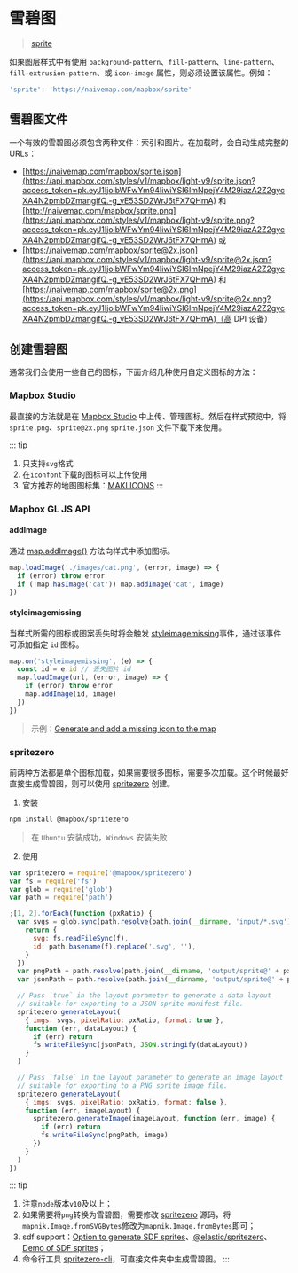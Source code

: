 # 雪碧图

> [sprite](https://docs.mapbox.com/mapbox-gl-js/style-spec/sprite/)

如果图层样式中有使用 `background-pattern`、`fill-pattern`、`line-pattern`、`fill-extrusion-pattern`、或 `icon-image` 属性，则必须设置该属性。例如：

```js
'sprite': 'https://naivemap.com/mapbox/sprite'
```

## 雪碧图文件

一个有效的雪碧图必须包含两种文件：索引和图片。在加载时，会自动生成完整的 URLs：

- [https://naivemap.com/mapbox/sprite.json](https://api.mapbox.com/styles/v1/mapbox/light-v9/sprite.json?access_token=pk.eyJ1IjoibWFwYm94IiwiYSI6ImNpejY4M29iazA2Z2gycXA4N2pmbDZmangifQ.-g_vE53SD2WrJ6tFX7QHmA) 和 [http://naivemap.com/mapbox/sprite.png](https://api.mapbox.com/styles/v1/mapbox/light-v9/sprite.png?access_token=pk.eyJ1IjoibWFwYm94IiwiYSI6ImNpejY4M29iazA2Z2gycXA4N2pmbDZmangifQ.-g_vE53SD2WrJ6tFX7QHmA) 或
- [https://naivemap.com/mapbox/sprite@2x.json](https://api.mapbox.com/styles/v1/mapbox/light-v9/sprite@2x.json?access_token=pk.eyJ1IjoibWFwYm94IiwiYSI6ImNpejY4M29iazA2Z2gycXA4N2pmbDZmangifQ.-g_vE53SD2WrJ6tFX7QHmA) 和 [https://naivemap.com/mapbox/sprite@2x.png](https://api.mapbox.com/styles/v1/mapbox/light-v9/sprite@2x.png?access_token=pk.eyJ1IjoibWFwYm94IiwiYSI6ImNpejY4M29iazA2Z2gycXA4N2pmbDZmangifQ.-g_vE53SD2WrJ6tFX7QHmA)（高 DPI 设备）

## 创建雪碧图

通常我们会使用一些自己的图标，下面介绍几种使用自定义图标的方法：

### Mapbox Studio

最直接的方法就是在 [Mapbox Studio](https://studio.mapbox.com/) 中上传、管理图标。然后在样式预览中，将 `sprite.png`、`sprite@2x.png` `sprite.json` 文件下载下来使用。

::: tip
1. 只支持`svg`格式
2. 在`iconfont`下载的图标可以上传使用
3. 官方推荐的地图图标集：[MAKI ICONS](https://labs.mapbox.com/maki-icons/)
:::

### Mapbox GL JS API

#### addImage

通过 [map.addImage()](https://docs.mapbox.com/mapbox-gl-js/api/#map#addimage) 方法向样式中添加图标。

```js
map.loadImage('./images/cat.png', (error, image) => {
  if (error) throw error
  if (!map.hasImage('cat')) map.addImage('cat', image)
})
```

#### styleimagemissing

当样式所需的图标或图案丢失时将会触发 [styleimagemissing](https://docs.mapbox.com/mapbox-gl-js/api/#map.event:styleimagemissing)事件，通过该事件可添加指定 `id` 图标。

```js
map.on('styleimagemissing', (e) => {
  const id = e.id // 丢失图片 id
  map.loadImage(url, (error, image) => {
    if (error) throw error
    map.addImage(id, image)
  })
})
```

> 示例：[Generate and add a missing icon to the map](https://docs.mapbox.com/mapbox-gl-js/example/add-image-missing-generated/)

### spritezero

前两种方法都是单个图标加载，如果需要很多图标，需要多次加载。这个时候最好直接生成雪碧图，则可以使用 [spritezero](https://github.com/mapbox/spritezero) 创建。

1. 安装

```bash
npm install @mapbox/spritezero
```

> 在 `Ubuntu` 安装成功，`Windows` 安装失败

2. 使用

```js
var spritezero = require('@mapbox/spritezero')
var fs = require('fs')
var glob = require('glob')
var path = require('path')

;[1, 2].forEach(function (pxRatio) {
  var svgs = glob.sync(path.resolve(path.join(__dirname, 'input/*.svg'))).map(function (f) {
    return {
      svg: fs.readFileSync(f),
      id: path.basename(f).replace('.svg', ''),
    }
  })
  var pngPath = path.resolve(path.join(__dirname, 'output/sprite@' + pxRatio + '.png'))
  var jsonPath = path.resolve(path.join(__dirname, 'output/sprite@' + pxRatio + '.json'))

  // Pass `true` in the layout parameter to generate a data layout
  // suitable for exporting to a JSON sprite manifest file.
  spritezero.generateLayout(
    { imgs: svgs, pixelRatio: pxRatio, format: true },
    function (err, dataLayout) {
      if (err) return
      fs.writeFileSync(jsonPath, JSON.stringify(dataLayout))
    }
  )

  // Pass `false` in the layout parameter to generate an image layout
  // suitable for exporting to a PNG sprite image file.
  spritezero.generateLayout(
    { imgs: svgs, pixelRatio: pxRatio, format: false },
    function (err, imageLayout) {
      spritezero.generateImage(imageLayout, function (err, image) {
        if (err) return
        fs.writeFileSync(pngPath, image)
      })
    }
  )
})
```

::: tip
1. 注意`node`版本`v10`及以上；
2. 如果需要将`png`转换为雪碧图，需要修改 [spritezero](https://github.com/mapbox/spritezero/blob/main/lib/generate.js#L124) 源码，将`mapnik.Image.fromSVGBytes`修改为`mapnik.Image.fromBytes`即可；
3. sdf support：[Option to generate SDF sprites](https://github.com/mapbox/spritezero/pull/66)、[@elastic/spritezero](https://github.com/elastic/spritezero)、[Demo of SDF sprites](http://www.npeihl.com/maki-sdf-sprites/)；
4. 命令行工具 [spritezero-cli](https://github.com/mapbox/spritezero-cli)，可直接文件夹中生成雪碧图。
:::
